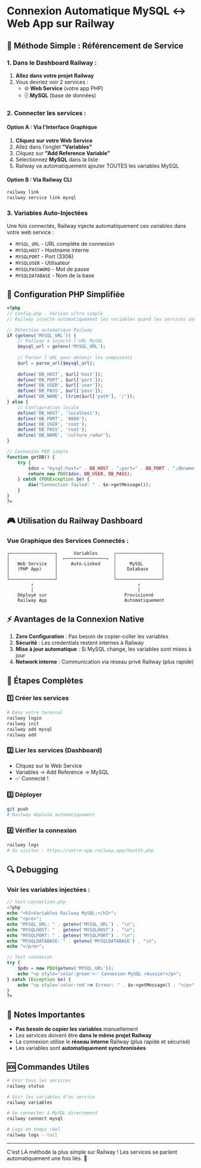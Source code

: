 # Connexion Automatique MySQL ↔ Web App sur Railway

## 🎯 Méthode Simple : Référencement de Service

### 1. Dans le Dashboard Railway :

1. **Allez dans votre projet Railway**
2. Vous devriez voir 2 services :
   - 🌐 **Web Service** (votre app PHP)
   - 🗄️ **MySQL** (base de données)

### 2. Connecter les services :

#### Option A : Via l'Interface Graphique
1. **Cliquez sur votre Web Service**
2. Allez dans l'onglet **"Variables"**
3. Cliquez sur **"Add Reference Variable"**
4. Sélectionnez **MySQL** dans la liste
5. Railway va automatiquement ajouter TOUTES les variables MySQL

#### Option B : Via Railway CLI
```bash
railway link
railway service link mysql
```

### 3. Variables Auto-Injectées

Une fois connectés, Railway injecte automatiquement ces variables dans votre web service :
- `MYSQL_URL` - URL complète de connexion
- `MYSQLHOST` - Hostname interne
- `MYSQLPORT` - Port (3306)
- `MYSQLUSER` - Utilisateur
- `MYSQLPASSWORD` - Mot de passe
- `MYSQLDATABASE` - Nom de la base

## 🔄 Configuration PHP Simplifiée

```php
<?php
// config.php - Version ultra simple
// Railway injecte automatiquement les variables quand les services sont liés

// Détection automatique Railway
if (getenv('MYSQL_URL')) {
    // Railway a injecté l'URL MySQL
    $mysql_url = getenv('MYSQL_URL');
    
    // Parser l'URL pour obtenir les composants
    $url = parse_url($mysql_url);
    
    define('DB_HOST', $url['host']);
    define('DB_PORT', $url['port']);
    define('DB_USER', $url['user']);
    define('DB_PASS', $url['pass']);
    define('DB_NAME', ltrim($url['path'], '/'));
} else {
    // Configuration locale
    define('DB_HOST', 'localhost');
    define('DB_PORT', '8889');
    define('DB_USER', 'root');
    define('DB_PASS', 'root');
    define('DB_NAME', 'culture_radar');
}

// Connexion PDO simple
function getDB() {
    try {
        $dsn = "mysql:host=" . DB_HOST . ";port=" . DB_PORT . ";dbname=" . DB_NAME . ";charset=utf8mb4";
        return new PDO($dsn, DB_USER, DB_PASS);
    } catch (PDOException $e) {
        die("Connection failed: " . $e->getMessage());
    }
}
?>
```

## 🎮 Utilisation du Railway Dashboard

### Vue Graphique des Services Connectés :

```
┌─────────────────┐      Variables      ┌─────────────────┐
│                 │  ←───────────────→  │                 │
│   Web Service   │     Auto-Linked     │     MySQL       │
│   (PHP App)     │                     │    Database     │
│                 │                     │                 │
└─────────────────┘                     └─────────────────┘
         ↑                                       ↑
         │                                       │
    Déployé sur                             Provisionné
    Railway App                             Automatiquement
```

## ⚡ Avantages de la Connexion Native

1. **Zero Configuration** : Pas besoin de copier-coller les variables
2. **Sécurité** : Les credentials restent internes à Railway
3. **Mise à jour automatique** : Si MySQL change, les variables sont mises à jour
4. **Network interne** : Communication via réseau privé Railway (plus rapide)

## 🚀 Étapes Complètes

### 1️⃣ Créer les services
```bash
# Dans votre terminal
railway login
railway init
railway add mysql
railway add
```

### 2️⃣ Lier les services (Dashboard)
- Cliquez sur le Web Service
- Variables → Add Reference → MySQL
- ✅ Connecté !

### 3️⃣ Déployer
```bash
git push
# Railway déploie automatiquement
```

### 4️⃣ Vérifier la connexion
```bash
railway logs
# Ou visitez : https://votre-app.railway.app/health.php
```

## 🔍 Debugging

### Voir les variables injectées :
```php
// test-connection.php
<?php
echo "<h2>Variables Railway MySQL:</h2>";
echo "<pre>";
echo "MYSQL_URL: " . getenv('MYSQL_URL') . "\n";
echo "MYSQLHOST: " . getenv('MYSQLHOST') . "\n";
echo "MYSQLPORT: " . getenv('MYSQLPORT') . "\n";
echo "MYSQLDATABASE: " . getenv('MYSQLDATABASE') . "\n";
echo "</pre>";

// Test connexion
try {
    $pdo = new PDO(getenv('MYSQL_URL'));
    echo "<p style='color:green'>✅ Connexion MySQL réussie!</p>";
} catch (Exception $e) {
    echo "<p style='color:red'>❌ Erreur: " . $e->getMessage() . "</p>";
}
?>
```

## 📝 Notes Importantes

- **Pas besoin de copier les variables** manuellement
- Les services doivent être **dans le même projet Railway**
- La connexion utilise le **réseau interne** Railway (plus rapide et sécurisé)
- Les variables sont **automatiquement synchronisées**

## 🆘 Commandes Utiles

```bash
# Voir tous les services
railway status

# Voir les variables d'un service
railway variables

# Se connecter à MySQL directement
railway connect mysql

# Logs en temps réel
railway logs --tail
```

---

C'est LA méthode la plus simple sur Railway ! Les services se parlent automatiquement une fois liés. 🎉